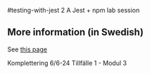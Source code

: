 #testing-with-jest
2 A Jest + npm lab session
## More information (in Swedish)
See [this page](http://mah-dv.github.io/courses/da344a-da355a/exercises/ex11.html)

Komplettering 6/6-24
Tillfälle 1 - Modul 3